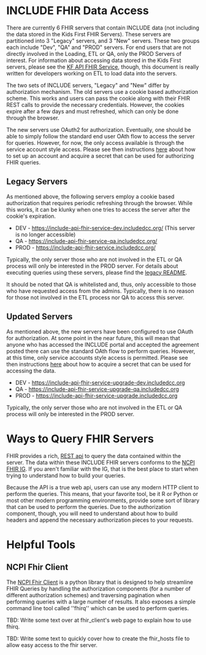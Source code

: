 # INCLUDE FHIR Data Access
There are currently 6 FHIR servers that contain INCLUDE data (not including the data stored in the Kids First FHIR Servers). These servers are partitioned into 3 "Legacy" servers, and 3 "New" servers. These two groups each include "Dev", "QA" and "PROD" servers. For end users that are not directly involved in the Loading, ETL or QA, only the PROD Servers of interest. For information about accessing data stored in the Kids First servers, please see the [KF API FHIR Service](https://github.com/kids-first/kf-api-fhir-service), though, this document is really written for developers working on ETL to load data into the servers. 

The two sets of INCLUDE servers, "Legacy" and "New" differ by authorization mechanism. The old servers use a cookie based authorization scheme. This works and users can pass the cookie along with their FHIR REST calls to provide the necessary credentials. However, the cookies expire after a few days and must refreshed, which can only be done through the browser. 

The new servers use OAuth2 for authorization. Eventually, one should be able to simply follow the standard end user OAth flow to access the server for queries. However, for now, the only access available is through the service account style access. Please see then instructions [here](https://github.com/kids-first/kf-api-fhir-service#-quickstart---api-users) about how to set up an account and acquire a secret that can be used for authorizing FHIR queries. 

## Legacy Servers
As mentioned above, the following servers employ a cookie based authorization that requires periodic refreshing through the browser. While this works, it can be klunky when one tries to access the server after the cookie's expiration. 

* DEV - https://include-api-fhir-service-dev.includedcc.org/ (This server is no longer accessible)
* QA - https://include-api-fhir-service-qa.includedcc.org/
* PROD - https://include-api-fhir-service.includedcc.org/

Typically, the only server those who are not involved in the ETL or QA process will only be interested in the PROD server. For details about executing queries using these servers, please find the [legacy README](https://github.com/kids-first/kf-api-fhir-service/blob/master/docs/legacy/README.md#authenticate-to-access-server-environment). 

It should be noted that QA is whitelisted and, thus, only accessible to those who have requested access from the admins. Typically, there is no reason for those not involved in the ETL process nor QA to access this server. 

## Updated Servers
As mentioned above, the new servers have been configured to use OAuth for authorization. At some point in the near future, this will mean that anyone who has accessed the INCLUDE portal and accepted the agreement posted there can use the standard OAth flow to perform queries. However, at this time, only service accounts style access is permitted. Please see then instructions [here](https://github.com/kids-first/kf-api-fhir-service#-quickstart---api-users) about how to acquire a secret that can be used for accessing the data.

* DEV - https://include-api-fhir-service-upgrade-dev.includedcc.org
* QA - https://include-api-fhir-service-upgrade-qa.includedcc.org
* PROD - https://include-api-fhir-service-upgrade.includedcc.org

Typically, the only server those who are not involved in the ETL or QA process will only be interested in the PROD server. 

# Ways to Query FHIR Servers
FHIR provides a rich, [REST api](https://hl7.org/fhir/R4B/http.html) to query the data contained within the server. The data within these INCLUDE FHIR servers conforms to the [NCPI FHIR IG](https://nih-ncpi.github.io/ncpi-fhir-ig/). If you aren't familiar with the IG, that is the best place to start when trying to understand how to build your queries. 

Because the API is a true web api, users can use any modern HTTP client to perform the queries. This means, that your favorite tool, be it R or Python or most other modern programming environments, provide some sort of library that can be used to perform the queries. Due to the authorization component, though, you will need to understand about how to build headers and append the necessary authorization pieces to your requests. 

# Helpful Tools
## NCPI Fhir Client
The [NCPI Fhir Client](https://github.com/NIH-NCPI/ncpi-fhir-client) is a python library that is designed to help streamline FHIR Queries by handling the authorization components (for a number of different authorization schemes) and traversing pagination when performing queries with a large number of results. It also exposes a simple command line tool called ''fhirq'' which can be used to perform queries. 

TBD: Write some text over at fhir_client's web page to explain how to use fhirq. 

TBD: Write some text to quickly cover how to create the fhir_hosts file to allow easy access to the fhir server. 

